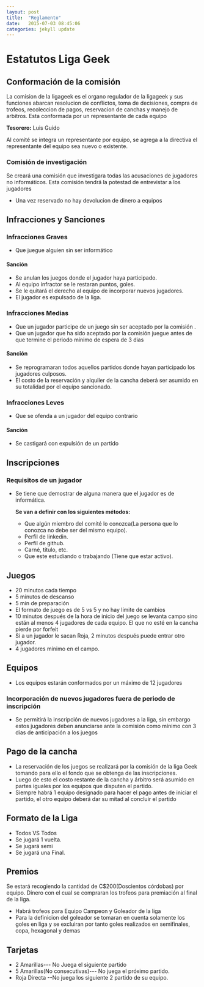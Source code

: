 ```yaml
---
layout: post
title:  "Reglamento"
date:   2015-07-03 08:45:06
categories: jekyll update
---
```

# Estatutos Liga Geek

## Conformación de la comisión

La comision de la ligageek es el organo regulador de la ligageek y sus funciones abarcan resolucion de conflictos, toma de decisiones, compra de trofeos, recoleccion de pagos, reservacion de canchas y manejo de arbitros. Esta conformada por un representante de cada equipo

**Tesorero:** Luis Guido

Al comité se integra un representante por equipo, se agrega a la directiva el representante del equipo sea nuevo o existente.

### Comisión de investigación

Se creará una comisión que investigara todas las acusaciones de jugadores no informáticos. Esta comisión tendrá la potestad de entrevistar a los jugadores

- Una vez reservado no hay devolucion de dinero a equipos

## Infracciones y Sanciones

### Infracciones Graves

- Que juegue alguien sin ser informático

#### Sanción

 - Se anulan los juegos donde el jugador haya participado.
 - Al equipo infractor se le restaran puntos, goles.
 - Se le quitará el derecho al equipo de incorporar nuevos jugadores.
 - El jugador es expulsado de la liga.

### Infracciones Medias

- Que un jugador participe de un juego sin ser aceptado por la comisión .
- Que un jugador que ha sido aceptado por la comisión juegue antes de que termine el periodo mínimo de espera de 3 dias

#### Sanción

- Se reprogramaran todos aquellos partidos donde hayan participado los jugadores culposos. 
- El costo de la reservación y alquiler de la cancha  deberá ser asumido en su totalidad por el equipo sancionado.

### Infracciones Leves

- Que se ofenda a un jugador del equipo contrario

#### Sanción

- Se castigará con expulsión de un partido

## Inscripciones

### Requisitos de un jugador

- Se tiene que demostrar de alguna manera que el jugador  es de informática.

    **Se van a definir con los siguientes métodos:**

  - Que algún miembro del comité lo conozca(La persona que lo conozca no debe ser del mismo equipo).
  - Perfil de linkedin.
  - Perfil de github. 
  - Carné, título, etc. 
  - Que este estudiando o trabajando (Tiene que estar activo).


## Juegos

- 20 minutos cada tiempo
- 5 minutos de descanso 
- 5 min de preparación 
- El formato de juego es de 5 vs 5 y no hay límite de cambios
- 10 minutos después de la hora de inicio del juego se levanta campo sino están al menos 4 jugadores de cada equipo. El  que no esté en la cancha pierde por forfeit
- Si a un jugador le sacan Roja, 2 minutos después puede entrar otro jugador. 
- 4 jugadores mínimo en el campo.


## Equipos
- Los equipos estarán conformados por un máximo de 12 jugadores

### Incorporación de nuevos jugadores fuera de periodo de inscripción

- Se permitirá la inscripción de nuevos jugadores a la liga, sin embargo estos jugadores deben anunciarse ante la comisión como mínimo con 3 días de anticipación a los juegos

## Pago de la cancha
 
- La reservación de los juegos se realizará por la comisión de la liga Geek tomando para ello el fondo que se obtenga de las inscripciones. 
- Luego de esto el costo restante de la cancha y árbitro será asumido en partes iguales por los equipos que disputen el partido. 
- Siempre habrá 1 equipo designado para hacer el pago antes de iniciar el partido, el otro equipo deberá dar su mitad al concluir el partido

## Formato de la Liga 

- Todos VS Todos
- Se jugará 1  vuelta. 
- Se jugará semi
- Se jugará  una Final.


## Premios

Se estará recogiendo la cantidad de C$200(Doscientos córdobas) por equipo. Dinero con el cual se compraran los trofeos  para premiación al final de la liga. 

- Habrá trofeos para Equipo Campeon y Goleador de la liga
- Para la definicion del goleador se tomaran en cuenta solamente los goles en liga y se excluiran por tanto goles realizados en semifinales, copa, hexagonal y demas

## Tarjetas

- 2 Amarillas--- No Juega el siguiente partido
- 5 Amarillas(No consecutivas)--- No juega el próximo partido.
- Roja Directa --No juega los siguiente 2 partido de su equipo. 






